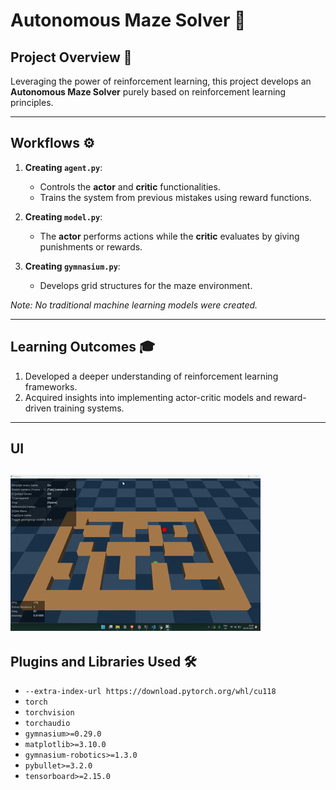 # Autonomous Maze Solver 🚀

## Project Overview 🧩
Leveraging the power of reinforcement learning, this project develops an **Autonomous Maze Solver** purely based on reinforcement learning principles.

---

## Workflows ⚙️
1. **Creating `agent.py`**:  
   - Controls the **actor** and **critic** functionalities.  
   - Trains the system from previous mistakes using reward functions.

2. **Creating `model.py`**:  
   - The **actor** performs actions while the **critic** evaluates by giving punishments or rewards.
     
3. **Creating `gymnasium.py`**:  
   - Develops grid structures for the maze environment.

_Note: No traditional machine learning models were created._

---

## Learning Outcomes 🎓
1. Developed a deeper understanding of reinforcement learning frameworks.  
2. Acquired insights into implementing actor-critic models and reward-driven training systems.  

---
## UI
![Description of the GIF](gify.gif)
---
## Plugins and Libraries Used 🛠️
- `--extra-index-url https://download.pytorch.org/whl/cu118`
- `torch`
- `torchvision`
- `torchaudio`
- `gymnasium>=0.29.0`
- `matplotlib>=3.10.0`
- `gymnasium-robotics>=1.3.0`
- `pybullet>=3.2.0`
- `tensorboard>=2.15.0`
